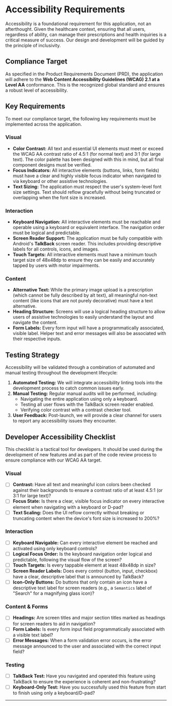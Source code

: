 # Accessibility Requirements

<!--docs/front-end-spec/[title].md-->

Accessibility is a foundational requirement for this application, not an afterthought. Given the healthcare context, ensuring that all users, regardless of ability, can manage their prescriptions and health inquiries is a critical measure of success. Our design and development will be guided by the principle of inclusivity.

## Compliance Target

As specified in the Product Requirements Document (PRD), the application will adhere to the **Web Content Accessibility Guidelines (WCAG) 2.1 at a Level AA** conformance. This is the recognized global standard and ensures a robust level of accessibility.

## Key Requirements

To meet our compliance target, the following key requirements must be implemented across the application.

### Visual

*   **Color Contrast:** All text and essential UI elements must meet or exceed the WCAG AA contrast ratio of 4.5:1 (for normal text) and 3:1 (for large text). The color palette has been designed with this in mind, but all final component designs must be verified.
*   **Focus Indicators:** All interactive elements (buttons, links, form fields) must have a clear and highly visible focus indicator when navigated to via keyboard or other assistive technologies.
*   **Text Sizing:** The application must respect the user's system-level font size settings. Text should reflow gracefully without being truncated or overlapping when the font size is increased.

### Interaction

*   **Keyboard Navigation:** All interactive elements must be reachable and operable using a keyboard or equivalent interface. The navigation order must be logical and predictable.
*   **Screen Reader Support:** The application must be fully compatible with Android's **TalkBack** screen reader. This includes providing descriptive labels for all controls, icons, and images.
*   **Touch Targets:** All interactive elements must have a minimum touch target size of 48x48dp to ensure they can be easily and accurately tapped by users with motor impairments.

### Content

*   **Alternative Text:** While the primary image upload is a prescription (which cannot be fully described by alt text), all meaningful non-text content (like icons that are not purely decorative) must have a text alternative.
*   **Heading Structure:** Screens will use a logical heading structure to allow users of assistive technologies to easily understand the layout and navigate the content.
*   **Form Labels:** Every form input will have a programmatically associated, visible label. Helper text and error messages will also be associated with their respective inputs.

## Testing Strategy

Accessibility will be validated through a combination of automated and manual testing throughout the development lifecycle:

1.  **Automated Testing:** We will integrate accessibility linting tools into the development process to catch common issues early.
2.  **Manual Testing:** Regular manual audits will be performed, including:
    *   Navigating the entire application using only a keyboard.
    *   Testing all user flows with the TalkBack screen reader enabled.
    *   Verifying color contrast with a contrast checker tool.
3.  **User Feedback:** Post-launch, we will provide a clear channel for users to report any accessibility issues they encounter.

## Developer Accessibility Checklist

This checklist is a tactical tool for developers. It should be used during the development of new features and as part of the code review process to ensure compliance with our WCAG AA target.

### Visual

- [ ] **Contrast:** Have all text and meaningful icon colors been checked against their backgrounds to ensure a contrast ratio of at least 4.5:1 (or 3:1 for large text)?
- [ ] **Focus State:** Is there a clear, visible focus indicator on every interactive element when navigating with a keyboard or D-pad?
- [ ] **Text Scaling:** Does the UI reflow correctly without breaking or truncating content when the device's font size is increased to 200%?

### Interaction

- [ ] **Keyboard Navigable:** Can every interactive element be reached and activated using only keyboard controls?
- [ ] **Logical Focus Order:** Is the keyboard navigation order logical and predictable, following the visual flow of the screen?
- [ ] **Touch Targets:** Is every tappable element at least 48x48dp in size?
- [ ] **Screen Reader Labels:** Does every control (button, input, checkbox) have a clear, descriptive label that is announced by TalkBack?
- [ ] **Icon-Only Buttons:** Do buttons that only contain an icon have a descriptive text label for screen readers (e.g., a `Semantics` label of "Search" for a magnifying glass icon)?

### Content & Forms

- [ ] **Headings:** Are screen titles and major section titles marked as headings for screen readers to aid in navigation?
- [ ] **Form Labels:** Is every form input field programmatically associated with a visible text label?
- [ ] **Error Messages:** When a form validation error occurs, is the error message announced to the user and associated with the correct input field?

### Testing

- [ ] **TalkBack Test:** Have you navigated and operated this feature using TalkBack to ensure the experience is coherent and non-frustrating?
- [ ] **Keyboard-Only Test:** Have you successfully used this feature from start to finish using only a keyboard/D-pad?

---
